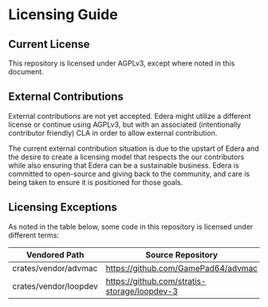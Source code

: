 # Licensing Guide

## Current License

This repository is licensed under AGPLv3, except where noted in this document.

## External Contributions

External contributions are not yet accepted. Edera might utilize a different license or continue using AGPLv3, but with an associated (intentionally contributor friendly) CLA in order to allow external contribution.

The current external contribution situation is due to the upstart of Edera and the desire to create a licensing model that respects the
our contributors while also ensuring that Edera can be a sustainable business. Edera is committed to open-source and giving back to the community, and care is being taken to ensure it is positioned for those goals.

## Licensing Exceptions

As noted in the table below, some code in this repository is licensed under different terms:

| Vendored Path         | Source Repository                            | License  |
| --------------------- | -------------------------------------------- | -------- |
| crates/vendor/advmac  | https://github.com/GamePad64/advmac          | MIT      |
| crates/vendor/loopdev | https://github.com/stratis-storage/loopdev-3 | MIT      |
